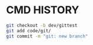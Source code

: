# CMD HISTORY

````sh
git checkout -b dev/gittest
git add code/git/
git commit -m "git: new branch"
````
